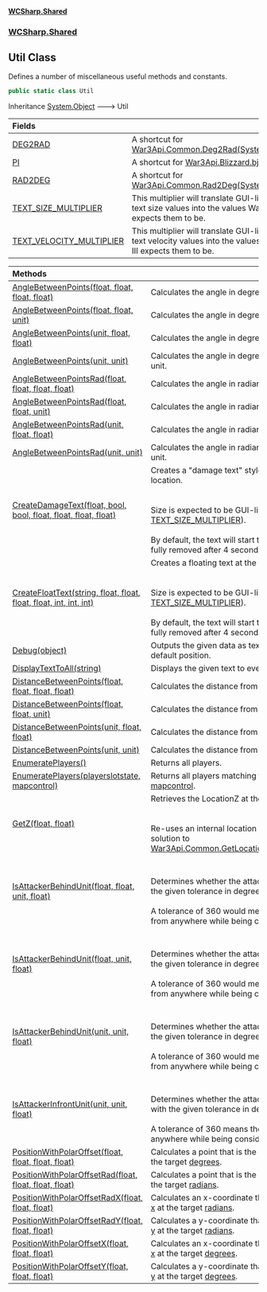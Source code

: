 #### [WCSharp.Shared](index.md 'index')
### [WCSharp.Shared](WCSharp.Shared.md 'WCSharp.Shared')

## Util Class

Defines a number of miscellaneous useful methods and constants.

```csharp
public static class Util
```

Inheritance [System.Object](https://docs.microsoft.com/en-us/dotnet/api/System.Object 'System.Object') &#129106; Util

| Fields | |
| :--- | :--- |
| [DEG2RAD](WCSharp.Shared.Util.DEG2RAD.md 'WCSharp.Shared.Util.DEG2RAD') | A shortcut for [War3Api.Common.Deg2Rad(System.Single)](https://docs.microsoft.com/en-us/dotnet/api/War3Api.Common.Deg2Rad#War3Api_Common_Deg2Rad_System_Single_ 'War3Api.Common.Deg2Rad(System.Single)'). |
| [PI](WCSharp.Shared.Util.PI.md 'WCSharp.Shared.Util.PI') | A shortcut for [War3Api.Blizzard.bj_PI](https://docs.microsoft.com/en-us/dotnet/api/War3Api.Blizzard.bj_PI 'War3Api.Blizzard.bj_PI'). |
| [RAD2DEG](WCSharp.Shared.Util.RAD2DEG.md 'WCSharp.Shared.Util.RAD2DEG') | A shortcut for [War3Api.Common.Rad2Deg(System.Single)](https://docs.microsoft.com/en-us/dotnet/api/War3Api.Common.Rad2Deg#War3Api_Common_Rad2Deg_System_Single_ 'War3Api.Common.Rad2Deg(System.Single)'). |
| [TEXT_SIZE_MULTIPLIER](WCSharp.Shared.Util.TEXT_SIZE_MULTIPLIER.md 'WCSharp.Shared.Util.TEXT_SIZE_MULTIPLIER') | This multiplier will translate GUI-like floating text size values into the values Warcraft III expects them to be. |
| [TEXT_VELOCITY_MULTIPLIER](WCSharp.Shared.Util.TEXT_VELOCITY_MULTIPLIER.md 'WCSharp.Shared.Util.TEXT_VELOCITY_MULTIPLIER') | This multiplier will translate GUI-like floating text velocity values into the values Warcraft III expects them to be. |

| Methods | |
| :--- | :--- |
| [AngleBetweenPoints(float, float, float, float)](WCSharp.Shared.Util.AngleBetweenPoints(float,float,float,float).md 'WCSharp.Shared.Util.AngleBetweenPoints(float, float, float, float)') | Calculates the angle in degrees from ([x1](WCSharp.Shared.Util.AngleBetweenPoints(float,float,float,float).md#WCSharp.Shared.Util.AngleBetweenPoints(float,float,float,float).x1 'WCSharp.Shared.Util.AngleBetweenPoints(float, float, float, float).x1'), [y1](WCSharp.Shared.Util.AngleBetweenPoints(float,float,float,float).md#WCSharp.Shared.Util.AngleBetweenPoints(float,float,float,float).y1 'WCSharp.Shared.Util.AngleBetweenPoints(float, float, float, float).y1')) to ([x2](WCSharp.Shared.Util.AngleBetweenPoints(float,float,float,float).md#WCSharp.Shared.Util.AngleBetweenPoints(float,float,float,float).x2 'WCSharp.Shared.Util.AngleBetweenPoints(float, float, float, float).x2'), [y2](WCSharp.Shared.Util.AngleBetweenPoints(float,float,float,float).md#WCSharp.Shared.Util.AngleBetweenPoints(float,float,float,float).y2 'WCSharp.Shared.Util.AngleBetweenPoints(float, float, float, float).y2')). |
| [AngleBetweenPoints(float, float, unit)](WCSharp.Shared.Util.AngleBetweenPoints(float,float,War3Api.Common.unit).md 'WCSharp.Shared.Util.AngleBetweenPoints(float, float, War3Api.Common.unit)') | Calculates the angle in degrees from ([x1](WCSharp.Shared.Util.AngleBetweenPoints(float,float,War3Api.Common.unit).md#WCSharp.Shared.Util.AngleBetweenPoints(float,float,War3Api.Common.unit).x1 'WCSharp.Shared.Util.AngleBetweenPoints(float, float, War3Api.Common.unit).x1'), [y1](WCSharp.Shared.Util.AngleBetweenPoints(float,float,War3Api.Common.unit).md#WCSharp.Shared.Util.AngleBetweenPoints(float,float,War3Api.Common.unit).y1 'WCSharp.Shared.Util.AngleBetweenPoints(float, float, War3Api.Common.unit).y1')) to [target](WCSharp.Shared.Util.AngleBetweenPoints(float,float,War3Api.Common.unit).md#WCSharp.Shared.Util.AngleBetweenPoints(float,float,War3Api.Common.unit).target 'WCSharp.Shared.Util.AngleBetweenPoints(float, float, War3Api.Common.unit).target') unit. |
| [AngleBetweenPoints(unit, float, float)](WCSharp.Shared.Util.AngleBetweenPoints(War3Api.Common.unit,float,float).md 'WCSharp.Shared.Util.AngleBetweenPoints(War3Api.Common.unit, float, float)') | Calculates the angle in degrees from [source](WCSharp.Shared.Util.AngleBetweenPoints(War3Api.Common.unit,float,float).md#WCSharp.Shared.Util.AngleBetweenPoints(War3Api.Common.unit,float,float).source 'WCSharp.Shared.Util.AngleBetweenPoints(War3Api.Common.unit, float, float).source') unit to ([x2](WCSharp.Shared.Util.AngleBetweenPoints(War3Api.Common.unit,float,float).md#WCSharp.Shared.Util.AngleBetweenPoints(War3Api.Common.unit,float,float).x2 'WCSharp.Shared.Util.AngleBetweenPoints(War3Api.Common.unit, float, float).x2'), [y2](WCSharp.Shared.Util.AngleBetweenPoints(War3Api.Common.unit,float,float).md#WCSharp.Shared.Util.AngleBetweenPoints(War3Api.Common.unit,float,float).y2 'WCSharp.Shared.Util.AngleBetweenPoints(War3Api.Common.unit, float, float).y2')). |
| [AngleBetweenPoints(unit, unit)](WCSharp.Shared.Util.AngleBetweenPoints(War3Api.Common.unit,War3Api.Common.unit).md 'WCSharp.Shared.Util.AngleBetweenPoints(War3Api.Common.unit, War3Api.Common.unit)') | Calculates the angle in degrees from [source](WCSharp.Shared.Util.AngleBetweenPoints(War3Api.Common.unit,War3Api.Common.unit).md#WCSharp.Shared.Util.AngleBetweenPoints(War3Api.Common.unit,War3Api.Common.unit).source 'WCSharp.Shared.Util.AngleBetweenPoints(War3Api.Common.unit, War3Api.Common.unit).source') unit to [target](WCSharp.Shared.Util.AngleBetweenPoints(War3Api.Common.unit,War3Api.Common.unit).md#WCSharp.Shared.Util.AngleBetweenPoints(War3Api.Common.unit,War3Api.Common.unit).target 'WCSharp.Shared.Util.AngleBetweenPoints(War3Api.Common.unit, War3Api.Common.unit).target') unit. |
| [AngleBetweenPointsRad(float, float, float, float)](WCSharp.Shared.Util.AngleBetweenPointsRad(float,float,float,float).md 'WCSharp.Shared.Util.AngleBetweenPointsRad(float, float, float, float)') | Calculates the angle in radians from ([x1](WCSharp.Shared.Util.AngleBetweenPointsRad(float,float,float,float).md#WCSharp.Shared.Util.AngleBetweenPointsRad(float,float,float,float).x1 'WCSharp.Shared.Util.AngleBetweenPointsRad(float, float, float, float).x1'), [y1](WCSharp.Shared.Util.AngleBetweenPointsRad(float,float,float,float).md#WCSharp.Shared.Util.AngleBetweenPointsRad(float,float,float,float).y1 'WCSharp.Shared.Util.AngleBetweenPointsRad(float, float, float, float).y1')) to ([x2](WCSharp.Shared.Util.AngleBetweenPointsRad(float,float,float,float).md#WCSharp.Shared.Util.AngleBetweenPointsRad(float,float,float,float).x2 'WCSharp.Shared.Util.AngleBetweenPointsRad(float, float, float, float).x2'), [y2](WCSharp.Shared.Util.AngleBetweenPointsRad(float,float,float,float).md#WCSharp.Shared.Util.AngleBetweenPointsRad(float,float,float,float).y2 'WCSharp.Shared.Util.AngleBetweenPointsRad(float, float, float, float).y2')). |
| [AngleBetweenPointsRad(float, float, unit)](WCSharp.Shared.Util.AngleBetweenPointsRad(float,float,War3Api.Common.unit).md 'WCSharp.Shared.Util.AngleBetweenPointsRad(float, float, War3Api.Common.unit)') | Calculates the angle in radians from ([x1](WCSharp.Shared.Util.AngleBetweenPointsRad(float,float,War3Api.Common.unit).md#WCSharp.Shared.Util.AngleBetweenPointsRad(float,float,War3Api.Common.unit).x1 'WCSharp.Shared.Util.AngleBetweenPointsRad(float, float, War3Api.Common.unit).x1'), [y1](WCSharp.Shared.Util.AngleBetweenPointsRad(float,float,War3Api.Common.unit).md#WCSharp.Shared.Util.AngleBetweenPointsRad(float,float,War3Api.Common.unit).y1 'WCSharp.Shared.Util.AngleBetweenPointsRad(float, float, War3Api.Common.unit).y1')) to [target](WCSharp.Shared.Util.AngleBetweenPointsRad(float,float,War3Api.Common.unit).md#WCSharp.Shared.Util.AngleBetweenPointsRad(float,float,War3Api.Common.unit).target 'WCSharp.Shared.Util.AngleBetweenPointsRad(float, float, War3Api.Common.unit).target') unit. |
| [AngleBetweenPointsRad(unit, float, float)](WCSharp.Shared.Util.AngleBetweenPointsRad(War3Api.Common.unit,float,float).md 'WCSharp.Shared.Util.AngleBetweenPointsRad(War3Api.Common.unit, float, float)') | Calculates the angle in radians from [source](WCSharp.Shared.Util.AngleBetweenPointsRad(War3Api.Common.unit,float,float).md#WCSharp.Shared.Util.AngleBetweenPointsRad(War3Api.Common.unit,float,float).source 'WCSharp.Shared.Util.AngleBetweenPointsRad(War3Api.Common.unit, float, float).source') unit to ([x2](WCSharp.Shared.Util.AngleBetweenPointsRad(War3Api.Common.unit,float,float).md#WCSharp.Shared.Util.AngleBetweenPointsRad(War3Api.Common.unit,float,float).x2 'WCSharp.Shared.Util.AngleBetweenPointsRad(War3Api.Common.unit, float, float).x2'), [y2](WCSharp.Shared.Util.AngleBetweenPointsRad(War3Api.Common.unit,float,float).md#WCSharp.Shared.Util.AngleBetweenPointsRad(War3Api.Common.unit,float,float).y2 'WCSharp.Shared.Util.AngleBetweenPointsRad(War3Api.Common.unit, float, float).y2')). |
| [AngleBetweenPointsRad(unit, unit)](WCSharp.Shared.Util.AngleBetweenPointsRad(War3Api.Common.unit,War3Api.Common.unit).md 'WCSharp.Shared.Util.AngleBetweenPointsRad(War3Api.Common.unit, War3Api.Common.unit)') | Calculates the angle in radians from [source](WCSharp.Shared.Util.AngleBetweenPointsRad(War3Api.Common.unit,War3Api.Common.unit).md#WCSharp.Shared.Util.AngleBetweenPointsRad(War3Api.Common.unit,War3Api.Common.unit).source 'WCSharp.Shared.Util.AngleBetweenPointsRad(War3Api.Common.unit, War3Api.Common.unit).source') unit to [target](WCSharp.Shared.Util.AngleBetweenPointsRad(War3Api.Common.unit,War3Api.Common.unit).md#WCSharp.Shared.Util.AngleBetweenPointsRad(War3Api.Common.unit,War3Api.Common.unit).target 'WCSharp.Shared.Util.AngleBetweenPointsRad(War3Api.Common.unit, War3Api.Common.unit).target') unit. |
| [CreateDamageText(float, bool, bool, float, float, float, float)](WCSharp.Shared.Util.CreateDamageText(float,bool,bool,float,float,float,float).md 'WCSharp.Shared.Util.CreateDamageText(float, bool, bool, float, float, float, float)') | Creates a "damage text" style of floating text at the target location.<br/><br/><br/>Size is expected to be GUI-like values (it gets multiplied by [TEXT_SIZE_MULTIPLIER](WCSharp.Shared.Util.TEXT_SIZE_MULTIPLIER.md 'WCSharp.Shared.Util.TEXT_SIZE_MULTIPLIER')).<br/><br/>By default, the text will start to fade after 2 seconds, and be fully removed after 4 seconds. |
| [CreateFloatText(string, float, float, float, float, int, int, int)](WCSharp.Shared.Util.CreateFloatText(string,float,float,float,float,int,int,int).md 'WCSharp.Shared.Util.CreateFloatText(string, float, float, float, float, int, int, int)') | Creates a floating text at the target location.<br/><br/><br/>Size is expected to be GUI-like values (it gets multiplied by [TEXT_SIZE_MULTIPLIER](WCSharp.Shared.Util.TEXT_SIZE_MULTIPLIER.md 'WCSharp.Shared.Util.TEXT_SIZE_MULTIPLIER')).<br/><br/>By default, the text will start to fade after 2 seconds, and be fully removed after 4 seconds. |
| [Debug(object)](WCSharp.Shared.Util.Debug(object).md 'WCSharp.Shared.Util.Debug(object)') | Outputs the given data as text to the local player at the default position. |
| [DisplayTextToAll(string)](WCSharp.Shared.Util.DisplayTextToAll(string).md 'WCSharp.Shared.Util.DisplayTextToAll(string)') | Displays the given text to everyone at the default position. |
| [DistanceBetweenPoints(float, float, float, float)](WCSharp.Shared.Util.DistanceBetweenPoints(float,float,float,float).md 'WCSharp.Shared.Util.DistanceBetweenPoints(float, float, float, float)') | Calculates the distance from ([x1](WCSharp.Shared.Util.DistanceBetweenPoints(float,float,float,float).md#WCSharp.Shared.Util.DistanceBetweenPoints(float,float,float,float).x1 'WCSharp.Shared.Util.DistanceBetweenPoints(float, float, float, float).x1'), [y1](WCSharp.Shared.Util.DistanceBetweenPoints(float,float,float,float).md#WCSharp.Shared.Util.DistanceBetweenPoints(float,float,float,float).y1 'WCSharp.Shared.Util.DistanceBetweenPoints(float, float, float, float).y1')) to ([x2](WCSharp.Shared.Util.DistanceBetweenPoints(float,float,float,float).md#WCSharp.Shared.Util.DistanceBetweenPoints(float,float,float,float).x2 'WCSharp.Shared.Util.DistanceBetweenPoints(float, float, float, float).x2'), [y2](WCSharp.Shared.Util.DistanceBetweenPoints(float,float,float,float).md#WCSharp.Shared.Util.DistanceBetweenPoints(float,float,float,float).y2 'WCSharp.Shared.Util.DistanceBetweenPoints(float, float, float, float).y2')). |
| [DistanceBetweenPoints(float, float, unit)](WCSharp.Shared.Util.DistanceBetweenPoints(float,float,War3Api.Common.unit).md 'WCSharp.Shared.Util.DistanceBetweenPoints(float, float, War3Api.Common.unit)') | Calculates the distance from ([x1](WCSharp.Shared.Util.DistanceBetweenPoints(float,float,War3Api.Common.unit).md#WCSharp.Shared.Util.DistanceBetweenPoints(float,float,War3Api.Common.unit).x1 'WCSharp.Shared.Util.DistanceBetweenPoints(float, float, War3Api.Common.unit).x1'), [y1](WCSharp.Shared.Util.DistanceBetweenPoints(float,float,War3Api.Common.unit).md#WCSharp.Shared.Util.DistanceBetweenPoints(float,float,War3Api.Common.unit).y1 'WCSharp.Shared.Util.DistanceBetweenPoints(float, float, War3Api.Common.unit).y1')) to [target](WCSharp.Shared.Util.DistanceBetweenPoints(float,float,War3Api.Common.unit).md#WCSharp.Shared.Util.DistanceBetweenPoints(float,float,War3Api.Common.unit).target 'WCSharp.Shared.Util.DistanceBetweenPoints(float, float, War3Api.Common.unit).target') unit. |
| [DistanceBetweenPoints(unit, float, float)](WCSharp.Shared.Util.DistanceBetweenPoints(War3Api.Common.unit,float,float).md 'WCSharp.Shared.Util.DistanceBetweenPoints(War3Api.Common.unit, float, float)') | Calculates the distance from [source](WCSharp.Shared.Util.DistanceBetweenPoints(War3Api.Common.unit,float,float).md#WCSharp.Shared.Util.DistanceBetweenPoints(War3Api.Common.unit,float,float).source 'WCSharp.Shared.Util.DistanceBetweenPoints(War3Api.Common.unit, float, float).source') unit to ([x2](WCSharp.Shared.Util.DistanceBetweenPoints(War3Api.Common.unit,float,float).md#WCSharp.Shared.Util.DistanceBetweenPoints(War3Api.Common.unit,float,float).x2 'WCSharp.Shared.Util.DistanceBetweenPoints(War3Api.Common.unit, float, float).x2'), [y2](WCSharp.Shared.Util.DistanceBetweenPoints(War3Api.Common.unit,float,float).md#WCSharp.Shared.Util.DistanceBetweenPoints(War3Api.Common.unit,float,float).y2 'WCSharp.Shared.Util.DistanceBetweenPoints(War3Api.Common.unit, float, float).y2')). |
| [DistanceBetweenPoints(unit, unit)](WCSharp.Shared.Util.DistanceBetweenPoints(War3Api.Common.unit,War3Api.Common.unit).md 'WCSharp.Shared.Util.DistanceBetweenPoints(War3Api.Common.unit, War3Api.Common.unit)') | Calculates the distance from [source](WCSharp.Shared.Util.DistanceBetweenPoints(War3Api.Common.unit,War3Api.Common.unit).md#WCSharp.Shared.Util.DistanceBetweenPoints(War3Api.Common.unit,War3Api.Common.unit).source 'WCSharp.Shared.Util.DistanceBetweenPoints(War3Api.Common.unit, War3Api.Common.unit).source') unit to [target](WCSharp.Shared.Util.DistanceBetweenPoints(War3Api.Common.unit,War3Api.Common.unit).md#WCSharp.Shared.Util.DistanceBetweenPoints(War3Api.Common.unit,War3Api.Common.unit).target 'WCSharp.Shared.Util.DistanceBetweenPoints(War3Api.Common.unit, War3Api.Common.unit).target') unit. |
| [EnumeratePlayers()](WCSharp.Shared.Util.EnumeratePlayers().md 'WCSharp.Shared.Util.EnumeratePlayers()') | Returns all players. |
| [EnumeratePlayers(playerslotstate, mapcontrol)](WCSharp.Shared.Util.EnumeratePlayers(War3Api.Common.playerslotstate,War3Api.Common.mapcontrol).md 'WCSharp.Shared.Util.EnumeratePlayers(War3Api.Common.playerslotstate, War3Api.Common.mapcontrol)') | Returns all players matching the given [playerslotstate](WCSharp.Shared.Util.EnumeratePlayers(War3Api.Common.playerslotstate,War3Api.Common.mapcontrol).md#WCSharp.Shared.Util.EnumeratePlayers(War3Api.Common.playerslotstate,War3Api.Common.mapcontrol).playerslotstate 'WCSharp.Shared.Util.EnumeratePlayers(War3Api.Common.playerslotstate, War3Api.Common.mapcontrol).playerslotstate') and [mapcontrol](WCSharp.Shared.Util.EnumeratePlayers(War3Api.Common.playerslotstate,War3Api.Common.mapcontrol).md#WCSharp.Shared.Util.EnumeratePlayers(War3Api.Common.playerslotstate,War3Api.Common.mapcontrol).mapcontrol 'WCSharp.Shared.Util.EnumeratePlayers(War3Api.Common.playerslotstate, War3Api.Common.mapcontrol).mapcontrol'). |
| [GetZ(float, float)](WCSharp.Shared.Util.GetZ(float,float).md 'WCSharp.Shared.Util.GetZ(float, float)') | Retrieves the LocationZ at the given (X, Y) coordinates.<br/><br/><br/>Re-uses an internal location to provide a faster and easier solution to [War3Api.Common.GetLocationZ(War3Api.Common.location)](https://docs.microsoft.com/en-us/dotnet/api/War3Api.Common.GetLocationZ#War3Api_Common_GetLocationZ_War3Api_Common_location_ 'War3Api.Common.GetLocationZ(War3Api.Common.location)'). |
| [IsAttackerBehindUnit(float, float, unit, float)](WCSharp.Shared.Util.IsAttackerBehindUnit(float,float,War3Api.Common.unit,float).md 'WCSharp.Shared.Util.IsAttackerBehindUnit(float, float, War3Api.Common.unit, float)') | <br/><br/>Determines whether the attacker is behind the attacked with the given tolerance in degrees.<br/><br/>A tolerance of 360 would mean the target can be attacked from anywhere while being considered "behind". |
| [IsAttackerBehindUnit(float, unit, float)](WCSharp.Shared.Util.IsAttackerBehindUnit(float,War3Api.Common.unit,float).md 'WCSharp.Shared.Util.IsAttackerBehindUnit(float, War3Api.Common.unit, float)') | <br/><br/>Determines whether the attacker is behind the attacked with the given tolerance in degrees.<br/><br/>A tolerance of 360 would mean the target can be attacked from anywhere while being considered "behind". |
| [IsAttackerBehindUnit(unit, unit, float)](WCSharp.Shared.Util.IsAttackerBehindUnit(War3Api.Common.unit,War3Api.Common.unit,float).md 'WCSharp.Shared.Util.IsAttackerBehindUnit(War3Api.Common.unit, War3Api.Common.unit, float)') | <br/><br/>Determines whether the attacker is behind the attacked with the given tolerance in degrees.<br/><br/>A tolerance of 360 would mean the target can be attacked from anywhere while being considered "behind". |
| [IsAttackerInfrontUnit(unit, unit, float)](WCSharp.Shared.Util.IsAttackerInfrontUnit(War3Api.Common.unit,War3Api.Common.unit,float).md 'WCSharp.Shared.Util.IsAttackerInfrontUnit(War3Api.Common.unit, War3Api.Common.unit, float)') | <br/><br/>Determines whether the attacker is in front of the attacked with the given tolerance in degrees.<br/><br/>A tolerance of 360 means the target can be attacked from anywhere while being considered "infront". |
| [PositionWithPolarOffset(float, float, float, float)](WCSharp.Shared.Util.PositionWithPolarOffset(float,float,float,float).md 'WCSharp.Shared.Util.PositionWithPolarOffset(float, float, float, float)') | Calculates a point that is the given [offset](WCSharp.Shared.Util.PositionWithPolarOffset(float,float,float,float).md#WCSharp.Shared.Util.PositionWithPolarOffset(float,float,float,float).offset 'WCSharp.Shared.Util.PositionWithPolarOffset(float, float, float, float).offset') away from ([x](WCSharp.Shared.Util.PositionWithPolarOffset(float,float,float,float).md#WCSharp.Shared.Util.PositionWithPolarOffset(float,float,float,float).x 'WCSharp.Shared.Util.PositionWithPolarOffset(float, float, float, float).x'), [y](WCSharp.Shared.Util.PositionWithPolarOffset(float,float,float,float).md#WCSharp.Shared.Util.PositionWithPolarOffset(float,float,float,float).y 'WCSharp.Shared.Util.PositionWithPolarOffset(float, float, float, float).y')) at the target [degrees](WCSharp.Shared.Util.PositionWithPolarOffset(float,float,float,float).md#WCSharp.Shared.Util.PositionWithPolarOffset(float,float,float,float).degrees 'WCSharp.Shared.Util.PositionWithPolarOffset(float, float, float, float).degrees'). |
| [PositionWithPolarOffsetRad(float, float, float, float)](WCSharp.Shared.Util.PositionWithPolarOffsetRad(float,float,float,float).md 'WCSharp.Shared.Util.PositionWithPolarOffsetRad(float, float, float, float)') | Calculates a point that is the given [offset](WCSharp.Shared.Util.PositionWithPolarOffsetRad(float,float,float,float).md#WCSharp.Shared.Util.PositionWithPolarOffsetRad(float,float,float,float).offset 'WCSharp.Shared.Util.PositionWithPolarOffsetRad(float, float, float, float).offset') away from ([x](WCSharp.Shared.Util.PositionWithPolarOffsetRad(float,float,float,float).md#WCSharp.Shared.Util.PositionWithPolarOffsetRad(float,float,float,float).x 'WCSharp.Shared.Util.PositionWithPolarOffsetRad(float, float, float, float).x'), [y](WCSharp.Shared.Util.PositionWithPolarOffsetRad(float,float,float,float).md#WCSharp.Shared.Util.PositionWithPolarOffsetRad(float,float,float,float).y 'WCSharp.Shared.Util.PositionWithPolarOffsetRad(float, float, float, float).y')) at the target [radians](WCSharp.Shared.Util.PositionWithPolarOffsetRad(float,float,float,float).md#WCSharp.Shared.Util.PositionWithPolarOffsetRad(float,float,float,float).radians 'WCSharp.Shared.Util.PositionWithPolarOffsetRad(float, float, float, float).radians'). |
| [PositionWithPolarOffsetRadX(float, float, float)](WCSharp.Shared.Util.PositionWithPolarOffsetRadX(float,float,float).md 'WCSharp.Shared.Util.PositionWithPolarOffsetRadX(float, float, float)') | Calculates an x-coordinate that is the given [offset](WCSharp.Shared.Util.PositionWithPolarOffsetRadX(float,float,float).md#WCSharp.Shared.Util.PositionWithPolarOffsetRadX(float,float,float).offset 'WCSharp.Shared.Util.PositionWithPolarOffsetRadX(float, float, float).offset') away from [x](WCSharp.Shared.Util.PositionWithPolarOffsetRadX(float,float,float).md#WCSharp.Shared.Util.PositionWithPolarOffsetRadX(float,float,float).x 'WCSharp.Shared.Util.PositionWithPolarOffsetRadX(float, float, float).x') at the target [radians](WCSharp.Shared.Util.PositionWithPolarOffsetRadX(float,float,float).md#WCSharp.Shared.Util.PositionWithPolarOffsetRadX(float,float,float).radians 'WCSharp.Shared.Util.PositionWithPolarOffsetRadX(float, float, float).radians'). |
| [PositionWithPolarOffsetRadY(float, float, float)](WCSharp.Shared.Util.PositionWithPolarOffsetRadY(float,float,float).md 'WCSharp.Shared.Util.PositionWithPolarOffsetRadY(float, float, float)') | Calculates a y-coordinate that is the given [offset](WCSharp.Shared.Util.PositionWithPolarOffsetRadY(float,float,float).md#WCSharp.Shared.Util.PositionWithPolarOffsetRadY(float,float,float).offset 'WCSharp.Shared.Util.PositionWithPolarOffsetRadY(float, float, float).offset') away from [y](WCSharp.Shared.Util.PositionWithPolarOffsetRadY(float,float,float).md#WCSharp.Shared.Util.PositionWithPolarOffsetRadY(float,float,float).y 'WCSharp.Shared.Util.PositionWithPolarOffsetRadY(float, float, float).y') at the target [radians](WCSharp.Shared.Util.PositionWithPolarOffsetRadY(float,float,float).md#WCSharp.Shared.Util.PositionWithPolarOffsetRadY(float,float,float).radians 'WCSharp.Shared.Util.PositionWithPolarOffsetRadY(float, float, float).radians'). |
| [PositionWithPolarOffsetX(float, float, float)](WCSharp.Shared.Util.PositionWithPolarOffsetX(float,float,float).md 'WCSharp.Shared.Util.PositionWithPolarOffsetX(float, float, float)') | Calculates an x-coordinate that is the given [offset](WCSharp.Shared.Util.PositionWithPolarOffsetX(float,float,float).md#WCSharp.Shared.Util.PositionWithPolarOffsetX(float,float,float).offset 'WCSharp.Shared.Util.PositionWithPolarOffsetX(float, float, float).offset') away from [x](WCSharp.Shared.Util.PositionWithPolarOffsetX(float,float,float).md#WCSharp.Shared.Util.PositionWithPolarOffsetX(float,float,float).x 'WCSharp.Shared.Util.PositionWithPolarOffsetX(float, float, float).x') at the target [degrees](WCSharp.Shared.Util.PositionWithPolarOffsetX(float,float,float).md#WCSharp.Shared.Util.PositionWithPolarOffsetX(float,float,float).degrees 'WCSharp.Shared.Util.PositionWithPolarOffsetX(float, float, float).degrees'). |
| [PositionWithPolarOffsetY(float, float, float)](WCSharp.Shared.Util.PositionWithPolarOffsetY(float,float,float).md 'WCSharp.Shared.Util.PositionWithPolarOffsetY(float, float, float)') | Calculates a y-coordinate that is the given [offset](WCSharp.Shared.Util.PositionWithPolarOffsetY(float,float,float).md#WCSharp.Shared.Util.PositionWithPolarOffsetY(float,float,float).offset 'WCSharp.Shared.Util.PositionWithPolarOffsetY(float, float, float).offset') away from [y](WCSharp.Shared.Util.PositionWithPolarOffsetY(float,float,float).md#WCSharp.Shared.Util.PositionWithPolarOffsetY(float,float,float).y 'WCSharp.Shared.Util.PositionWithPolarOffsetY(float, float, float).y') at the target [degrees](WCSharp.Shared.Util.PositionWithPolarOffsetY(float,float,float).md#WCSharp.Shared.Util.PositionWithPolarOffsetY(float,float,float).degrees 'WCSharp.Shared.Util.PositionWithPolarOffsetY(float, float, float).degrees'). |
